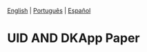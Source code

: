 [English](./uid-dkapp-roadmap.md) | [Português](./uid-dkapp-roadmap.PT.md) |  [Español](./uid-dkapp-roadmap.ES.md)


# UID AND DKApp Paper

